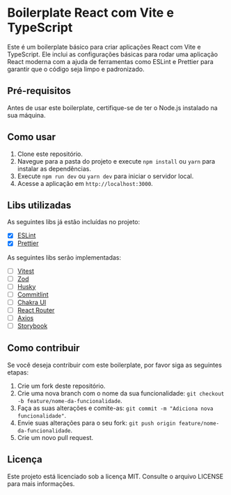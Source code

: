 # Boilerplate React com Vite e TypeScript

Este é um boilerplate básico para criar aplicações React com Vite e TypeScript. Ele inclui as configurações básicas para rodar uma aplicação React moderna com a ajuda de ferramentas como ESLint e Prettier para garantir que o código seja limpo e padronizado. 

## Pré-requisitos

Antes de usar este boilerplate, certifique-se de ter o Node.js instalado na sua máquina.

## Como usar

1. Clone este repositório.
2. Navegue para a pasta do projeto e execute `npm install` ou `yarn` para instalar as dependências.
3. Execute `npm run dev` ou `yarn dev` para iniciar o servidor local.
4. Acesse a aplicação em `http://localhost:3000`.

## Libs utilizadas

As seguintes libs já estão incluídas no projeto:

- [x] [ESLint](https://eslint.org/)
- [x] [Prettier](https://prettier.io/)

As seguintes libs serão implementadas:

- [ ] [Vitest](https://vitest.netlify.app/)
- [ ] [Zod](https://github.com/vriad/zod)
- [ ] [Husky](https://typicode.github.io/husky/#/)
- [ ] [Commitlint](https://commitlint.js.org/)
- [ ] [Chakra UI](https://chakra-ui.com/)
- [ ] [React Router](https://reactrouter.com/)
- [ ] [Axios](https://axios-http.com/)
- [ ] [Storybook](https://storybook.js.org/)

## Como contribuir

Se você deseja contribuir com este boilerplate, por favor siga as seguintes etapas:

1. Crie um fork deste repositório.
2. Crie uma nova branch com o nome da sua funcionalidade: `git checkout -b feature/nome-da-funcionalidade`.
3. Faça as suas alterações e comite-as: `git commit -m "Adiciona nova funcionalidade"`.
4. Envie suas alterações para o seu fork: `git push origin feature/nome-da-funcionalidade`.
5. Crie um novo pull request. 

## Licença

Este projeto está licenciado sob a licença MIT. Consulte o arquivo LICENSE para mais informações.
